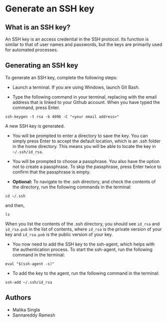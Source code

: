 # Generate an SSH key

## What is an SSH key?
An SSH key is an access credential in the SSH protocol. Its function is similar to that of user names and passwords, but the keys are primarily used for automated processes.

## Generating an SSH key

To generate an SSH key, complete the following steps:

* Launch a terminal. If you are using Windows, launch Git Bash.

* Type the following command in your terminal, replacing <your email address> with the email address that is linked to your Github account. When you have typed the command, press Enter.

``` shell
ssh-keygen -t rsa -b 4096 -C "<your email address>"
```


A new SSH key is generated.

* You will be prompted to enter a directory to save the key. You can simply press Enter to accept the default location, which is an .ssh folder in the home directory. This means you will be able to locate the key in `~/.ssh/id_rsa`.

* You will be prompted to choose a passphrase. You also have the option not to create a passphrase. To skip the passphrase, press Enter twice to confirm that the passphrase is empty.

* **Optional:** To navigate to the .ssh directory, and check the contents of the directory, run the following commands in the terminal:

``` shell
cd ~/.ssh
```

and then,

``` shell
ls
```

When you list the contents of the .ssh directory, you should see `id_rsa` and `id_rsa.pub` in the list of contents, where `id_rsa` is the private version of your key and `id_rsa.pub` is the public version of your key.

* You now need to add the SSH key to the ssh-agent, which helps with the authentication process. To start the ssh-agent, run the following command in the terminal:

``` shell
eval "$(ssh-agent -s)"
```

* To add the key to the agent, run the following command in the terminal:

``` shell
ssh-add ~/.ssh/id_rsa
```

## Authors
* Malika Singla
* Sannareddy Ramesh
